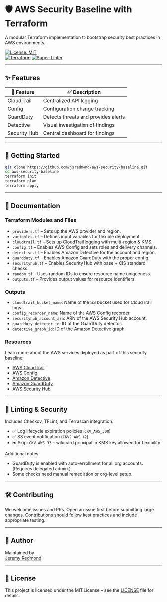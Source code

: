 # 🛡️ AWS Security Baseline with Terraform

A modular Terraform implementation to bootstrap security best practices in AWS environments.

[![License: MIT](https://img.shields.io/badge/License-MIT-yellow.svg)](LICENSE)  
[![Terraform](https://img.shields.io/badge/Terraform-Modules-blueviolet)](https://www.terraform.io/)
[![Super-Linter](https://github.com/jsredmond/aws-security-baseline/actions/workflows/super-linter.yml/badge.svg)](https://github.com/jsredmond/aws-security-baseline/actions/workflows/super-linter.yml)

---

## ✨ Features

| 🔐 Feature   | ✅ Description                      |
| ------------ | ----------------------------------- |
| CloudTrail   | Centralized API logging             |
| Config       | Configuration change tracking       |
| GuardDuty    | Detects threats and provides alerts |
| Detective    | Visual investigation of findings    |
| Security Hub | Central dashboard for findings      |

---

## 🚀 Getting Started

```bash
git clone https://github.com/jsredmond/aws-security-baseline.git
cd aws-security-baseline
terraform init
terraform plan
terraform apply
```

---

## 📖 Documentation

### Terraform Modules and Files

- `providers.tf` – Sets up the AWS provider and region.
- `variables.tf` – Defines input variables for flexible deployment.
- `cloudtrail.tf` – Sets up CloudTrail logging with multi-region & KMS.
- `config.tf` – Enables AWS Config and sets roles and delivery channels.
- `detective.tf` – Enables Amazon Detective for the account and region.
- `guardduty.tf` – Enables Amazon GuardDuty with the proper config.
- `securityhub.tf` – Enables Security Hub with base + CIS standard checks.
- `random.tf` – Uses random IDs to ensure resource name uniqueness.
- `outputs.tf` – Provides output values for resource identifiers.

### Outputs

- `cloudtrail_bucket_name`: Name of the S3 bucket used for CloudTrail logs.
- `config_recorder_name`: Name of the AWS Config recorder.
- `securityhub_account_arn`: ARN of the AWS Security Hub account.
- `guardduty_detector_id`: ID of the GuardDuty detector.
- `detective_graph_id`: ID of the Amazon Detective graph.

### Resources

Learn more about the AWS services deployed as part of this security baseline:

- [AWS CloudTrail](https://aws.amazon.com/cloudtrail/)
- [AWS Config](https://aws.amazon.com/config/)
- [Amazon Detective](https://aws.amazon.com/detective/)
- [Amazon GuardDuty](https://aws.amazon.com/guardduty/)
- [AWS Security Hub](https://aws.amazon.com/security-hub/)

---

## 🧪 Linting & Security

Includes Checkov, TFLint, and Terrascan integration.

- ✅ Log lifecycle expiration policies (`CKV_AWS_300`)
- ✅ S3 event notification (`CKV2_AWS_62`)
- ⏭️ Skip: `CKV_AWS_33` – wildcard principal in KMS key allowed for flexibility

Additional notes:

- GuardDuty is enabled with auto-enrollment for all org accounts.  
  (Requires delegated admin.)
- Some checks need manual remediation or org-level setup.

---

## 🛠️ Contributing

We welcome issues and PRs. Open an issue first before submitting large changes.
Contributions should follow best practices and include appropriate testing.

---

## 👤 Author

Maintained by  
[Jeremy Redmond](https://github.com/jsredmond)

---

## 📄 License

This project is licensed under the MIT License – see the
[LICENSE](LICENSE) file for details.
